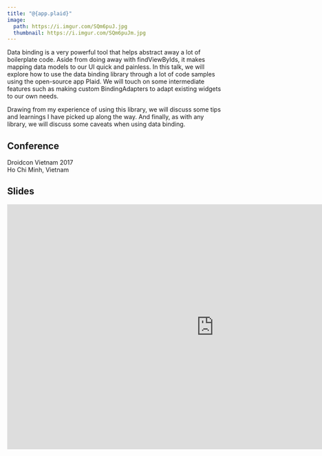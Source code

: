 ```yaml
---
title: "@{app.plaid}"
image:
  path: https://i.imgur.com/SQm6puJ.jpg
  thumbnail: https://i.imgur.com/SQm6puJm.jpg
---
```

Data binding is a very powerful tool that helps abstract away a lot of boilerplate code. Aside from doing away with findViewByIds, it makes mapping data models to our UI quick and painless. In this talk, we will explore how to use the data binding library through a lot of code samples using the open-source app Plaid. We will touch on some intermediate features such as making custom BindingAdapters to adapt existing widgets to our own needs.

Drawing from my experience of using this library, we will discuss some tips and learnings I have picked up along the way. And finally, as with any library, we will discuss some caveats when using data binding.


## Conference
Droidcon Vietnam 2017  
Ho Chi Minh, Vietnam


## Slides
<div class="responsive-embed responsive-embed-16by9">
  <iframe src="https://docs.google.com/presentation/d/e/2PACX-1vQ8fBZF_YNFCOxD-oxbC5VPqlNFQecRd3Xx_m2kyFj9jJtYJPwyE7b3wQyO92p8ci4rROV3iYvWVDok/embed?start=false&loop=false&delayms=3000" frameborder="0" width="960" height="569" allowfullscreen="true" mozallowfullscreen="true" webkitallowfullscreen="true"></iframe>
</div>


